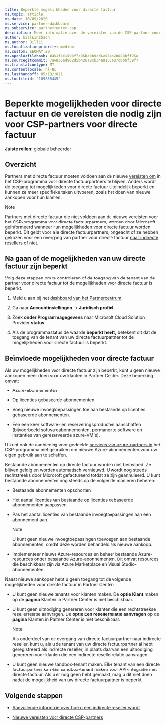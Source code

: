 ```yaml
---
title: Beperkte mogelijkheden voor directe factuur
ms.topic: article
ms.date: 10/09/2020
ms.service: partner-dashboard
ms.subservice: partnercenter-csp
description: Meer informatie over de vereisten van de CSP-partner voor directe factuur en wat u kunt doen om te voorkomen dat mogelijkheden worden beperkt. Ontdek of uw mogelijkheden zijn beperkt.
author: billLinzbach
ms.author: BillLi
ms.localizationpriority: medium
ms.custom: SEOMAY.20
ms.openlocfilehash: b3b1f3e1593f7e35bd3b9ed6c56ea28683bff95a
ms.sourcegitcommit: 7a6836bd962d5b426a8cb34a9132a87cbbbf39f7
ms.translationtype: MT
ms.contentlocale: nl-NL
ms.lasthandoff: 05/13/2021
ms.locfileid: "109855485"
---
```

# <a name="restricted-direct-bill-capabilities-and-the-requirements-needed-for-csp-direct-bill-partners"></a>Beperkte mogelijkheden voor directe factuur en de vereisten die nodig zijn voor CSP-partners voor directe factuur

**Juiste rollen:** globale beheerder

## <a name="overview"></a>Overzicht

Partners met directe factuur moeten voldoen aan de nieuwe [vereisten om](direct-partner-new-requirements.md) in het CSP-programma voor directe factuurpartners te blijven. Anders wordt de toegang tot mogelijkheden voor directe factuur uiteindelijk beperkt en kunnen ze meer specifieke taken uitvoeren, zoals het doen van nieuwe aankopen voor hun klanten.

> [!Note]
> Partners met directe factuur die niet voldoen aan de nieuwe vereisten voor het CSP-programma voor directe factuurpartners, worden door Microsoft geïnformeerd wanneer hun mogelijkheden voor directe factuur worden beperkt. Dit geldt voor alle directe factuurpartners, ongeacht of ze hebben gekozen voor een overgang van partner voor directe factuur [naar indirecte resellers](transition-direct-to-indirect.md) of niet.  

## <a name="how-to-tell-if-your-direct-bill-capabilities-has-been-restricted"></a>Na gaan of de mogelijkheden van uw directe factuur zijn beperkt

Volg deze stappen om te controleren of de toegang van de tenant van de partner voor directe factuur tot de mogelijkheden voor directe factuur is beperkt.

1. Meld u aan bij het [dashboard van het Partnercentrum](https://partner.microsoft.com/dashboard).

2. Ga naar **Accountinstellingen**  ->  **Juridisch profiel.**

3. Zoek **onder Programmagegevens** naar Microsoft Cloud Solution Provider **status**.

4. Als de programmastatus de waarde **beperkt heeft,** betekent dit dat de toegang van de tenant van uw directe factuurpartner tot de mogelijkheden voor directe factuur is beperkt.

## <a name="affected-direct-bill-capabilities"></a>Beïnvloede mogelijkheden voor directe factuur

Als uw mogelijkheden voor directe factuur zijn beperkt, kunt u geen nieuwe aankopen meer doen voor uw klanten in Partner Center. Deze beperking omvat:

- Azure-abonnementen

- Op licenties gebaseerde abonnementen

- Voeg nieuwe invoegtoepassingen toe aan bestaande op licenties gebaseerde abonnementen.

- Een een keer software- en reserveringsproducten aanschaffen (bijvoorbeeld softwareabonnementen, permanente software en instanties van gereserveerde azure-VM's).

U kunt ook de aanbieding voor gedeelde [services van azure-partners in](shared-services.md) het CSP-programma niet gebruiken om nieuwe Azure-abonnementen voor uw eigen gebruik aan te schaffen.

Bestaande abonnementen op directe factuur worden niet beïnvloed. Ze blijven geldig en worden automatisch vernieuwd. U wordt nog steeds rechtstreeks door Microsoft gefactureerd totdat ze zijn geannuleerd. U kunt bestaande abonnementen nog steeds op de volgende manieren beheren:

- Bestaande abonnementen opschorten

- Het aantal licenties van bestaande op licenties gebaseerde abonnementen aanpassen

- Pas het aantal licenties van bestaande invoegtoepassingen aan een abonnement aan. 

    >[!Note]
    >U kunt geen nieuwe invoegtoepassingen toevoegen aan bestaande abonnementen, omdat deze worden behandeld als nieuwe aankoop.

- Implementeer nieuwe Azure-resources en beheer bestaande Azure-resources onder bestaande Azure-abonnementen. Dit omvat resources die beschikbaar zijn via Azure Marketplace en Visual Studio-abonnementen.

Naast nieuwe aankopen hebt u geen toegang tot de volgende mogelijkheden voor directe factuur in Partner Center:

- U kunt geen nieuwe tenants voor klanten maken. De **optie Klant** maken op de **pagina** Klanten in Partner Center is niet beschikbaar.

- U kunt geen uitnodiging genereren voor klanten die een rechtstreekse resellerrelatie aanvragen. De **optie Een resellerrelatie aanvragen** op de **pagina** Klanten in Partner Center is niet beschikbaar.

    >[!NOTE]
    >Als onderdeel van de overgang van directe factuurpartner naar indirecte reseller, kunt u, als u de tenant van uw directe factuurpartner al hebt geregistreerd als indirecte reseller, in plaats daarvan een uitnodiging genereren voor klanten die een indirecte resellerrelatie aanvragen.

- U kunt geen nieuwe sandbox-tenant maken. Elke tenant van een directe factuurpartner kan één sandbox-tenant maken voor API-integratie met directe factuur. Als u er nog geen hebt gemaakt, mag u dit niet doen nadat de mogelijkheid van uw directe factuurpartner is beperkt.  

## <a name="next-steps"></a>Volgende stappen

- [Aanvullende informatie over hoe u een indirecte reseller wordt](https://assetsprod.microsoft.com/csp-directbill-to-indirect-transition.pdf)

- [Nieuwe vereisten voor directe CSP-partners](direct-partner-new-requirements.md)
